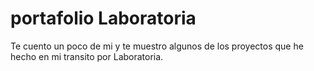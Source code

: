 # portafolio Laboratoria
Te cuento un poco de mi y te muestro algunos de los proyectos que he hecho en mi transito por Laboratoria.
